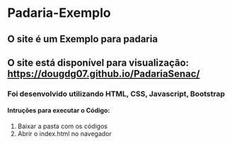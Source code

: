# Padaria-Exemplo

## O site é um Exemplo para padaria
## O site está disponível para visualização:  https://dougdg07.github.io/PadariaSenac/
### Foi desenvolvido utilizando HTML, CSS, Javascript, Bootstrap
#### Intruções para executar o Código:
1. Baixar a pasta com os códigos
2. Abrir o index.html no navegador